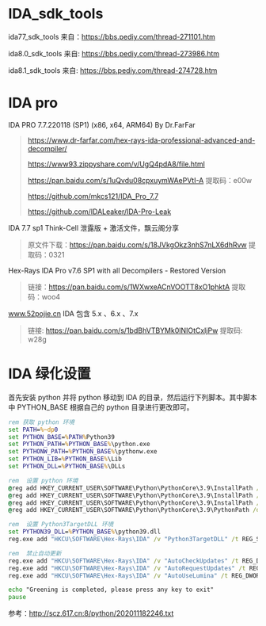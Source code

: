 # IDA_sdk_tools

ida77_sdk_tools 来自：https://bbs.pediy.com/thread-271101.htm

ida8.0_sdk_tools 来自: https://bbs.pediy.com/thread-273986.htm

ida8.1_sdk_tools 来自: https://bbs.pediy.com/thread-274728.htm

# IDA pro
IDA PRO 7.7.220118 (SP1) (x86, x64, ARM64) By Dr.FarFar
> https://www.dr-farfar.com/hex-rays-ida-professional-advanced-and-decompiler/
> 
> https://www93.zippyshare.com/v/UgQ4pdA8/file.html
> 
> https://pan.baidu.com/s/1uQvdu08cpxuymWAePVtI-A  提取码：e00w 
>
> https://github.com/mkcs121/IDA_Pro_7.7
>
> https://github.com/IDALeaker/IDA-Pro-Leak


IDA 7.7 sp1 Think-Cell 泄露版 + 激活文件，飘云阁分享
> 原文件下载：https://pan.baidu.com/s/18JVkgOkz3nhS7nLX6dhRvw 提取码：0321 

Hex-Rays IDA Pro v7.6 SP1 with all Decompilers - Restored Version
> 链接：https://pan.baidu.com/s/1WXwxeACnVOOTT8xO1phktA 提取码：woo4 
> 

www.52pojie.cn IDA 包含 5.x 、6.x 、7.x 
> 链接: https://pan.baidu.com/s/1bdBhVTBYMk0lNIOtCxIjPw 提取码: w28g


# IDA 绿化设置
首先安装 python 并将 python 移动到 IDA 的目录，然后运行下列脚本。其中脚本中 PYTHON_BASE 根据自己的 python 目录进行更改即可。

```bat
rem 获取 python 环境
set PATH=%~dp0
set PYTHON_BASE=%PATH%Python39
set PYTHON_PATH=%PYTHON_BASE%\python.exe
set PYTHONW_PATH=%PYTHON_BASE%\pythonw.exe
set PYTHON_LIB=%PYTHON_BASE%\Lib
set PYTHON_DLL=%PYTHON_BASE%\DLLs

rem  设置 python 环境
@reg add HKEY_CURRENT_USER\SOFTWARE\Python\PythonCore\3.9\InstallPath /t REG_SZ /d %PYTHON_BASE% /f
@reg add HKEY_CURRENT_USER\SOFTWARE\Python\PythonCore\3.9\InstallPath /v "ExecutablePath" /t REG_SZ /d %PYTHON_PATH% /f
@reg add HKEY_CURRENT_USER\SOFTWARE\Python\PythonCore\3.9\InstallPath /v "WindowedExecutablePath" /t REG_SZ /d %PYTHONW_PATH% /f
@reg add HKEY_CURRENT_USER\SOFTWARE\Python\PythonCore\3.9\PythonPath /d %PYTHON_LIB%;%PYTHON_DLL% /f

rem  设置 Python3TargetDLL 环境
set PYTHON39_DLL=%PYTHON_BASE%\python39.dll
reg.exe add "HKCU\SOFTWARE\Hex-Rays\IDA" /v "Python3TargetDLL" /t REG_SZ /d %PYTHON39_DLL% /f

rem  禁止自动更新
reg.exe add "HKCU\SOFTWARE\Hex-Rays\IDA" /v "AutoCheckUpdates" /t REG_DWORD /d 0 /f
reg.exe add "HKCU\SOFTWARE\Hex-Rays\IDA" /v "AutoRequestUpdates" /t REG_DWORD /d 0 /f
reg.exe add "HKCU\SOFTWARE\Hex-Rays\IDA" /v "AutoUseLumina" /t REG_DWORD /d 0 /f

echo "Greening is completed, please press any key to exit"
pause
```
参考：http://scz.617.cn:8/python/202011182246.txt

